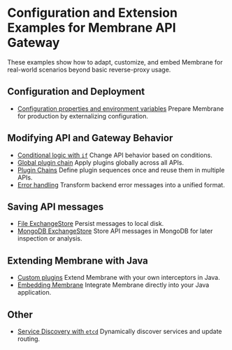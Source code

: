 # Configuration and Extension Examples for Membrane API Gateway

These examples show how to adapt, customize, and embed Membrane for real-world scenarios beyond basic reverse-proxy usage.

## Configuration and Deployment

* [Configuration properties and environment variables](configuration-properties)
  Prepare Membrane for production by externalizing configuration.

## Modifying API and Gateway Behavior

* [Conditional logic with `if`](if)
  Change API behavior based on conditions.
* [Global plugin chain](global-interceptor)
  Apply plugins globally across all APIs.
* [Plugin Chains](reusable-plugin-chains)
  Define plugin sequences once and reuse them in multiple APIs.
* [Error handling](error-handling)
  Transform backend error messages into a unified format.

## Saving API messages

* [File ExchangeStore](file-exchangestore)
  Persist messages to local disk.
* [MongoDB ExchangeStore](mongo-exchange-store)
  Store API messages in MongoDB for later inspection or analysis.

## Extending Membrane with Java

* [Custom plugins](custom-interceptor)
  Extend Membrane with your own interceptors in Java.
* [Embedding Membrane](embedding-java)
  Integrate Membrane directly into your Java application.

## Other

* [Service Discovery with `etcd`](service-discovery-with-etcd)
  Dynamically discover services and update routing.